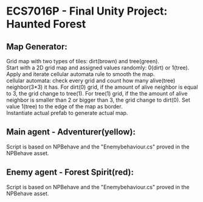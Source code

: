 # ECS7016P - Final Unity Project: Haunted Forest
## Map Generator:<br> 
  Grid map with two types of tiles: dirt(brown) and tree(green).<br>
  Start with a 2D grid map and assigned values randomly: 0(dirt) or 1(tree).<br>
  Apply and iterate cellular automata rule to smooth the map.<br>
  cellular automata: check every grid and count how many alive(tree) neighbor(3*3) it has. For dirt(0) grid, if the amount of alive neighbor is equal to 3, the grid change to tree(1). For tree(1) grid, if the the amount of alive neighbor is smaller than 2 or bigger than 3, the grid change to dirt(0).
  Set value 1(tree) to the edge of the map as border.<br>
  Instantiate actual prefab to generate actual map.<br>
## Main agent - Adventurer(yellow):<br>
  Script is based on NPBehave and the "Enemybehaviour.cs" proved in the NPBehave asset.<br>
## Enemy agent - Forest Spirit(red):<br>
  Script is based on NPBehave and the "Enemybehaviour.cs" proved in the NPBehave asset.<br>
